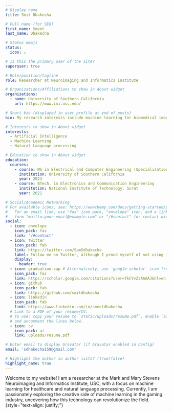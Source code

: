 ```yaml
---
# Display name
title: Smit Dhakecha

# Full name (for SEO)
first_name: Smeet
last_name: Dhakecha

# Status emoji
status:
  icon: ☕️

# Is this the primary user of the site?
superuser: true

# Role/position/tagline
role: Researcher at Neuroimaging and Informatics Institute

# Organizations/Affiliations to show in About widget
organizations:
  - name: University of Southern California
    url: https://www.ini.usc.edu/

# Short bio (displayed in user profile at end of posts)
bio: My research interests include machine learning for biomedical imaging, and natural language processing.

# Interests to show in About widget
interests:
  - Artificial Intelligence
  - Machine Learning
  - Natural Language processing

# Education to show in About widget
education:
  courses:
    - course: MS in Electrical and Computer Engineering (Specialization in Machine Learning and Data Science)
      institution: University of Southern California
      year: 2023
    - course: BTech. in Electronics and Communication Engineering
      institution: National Institute of Technology, Surat
      year: 2021

# Social/Academic Networking
# For available icons, see: https://wowchemy.com/docs/getting-started/page-builder/#icons
#   For an email link, use "fas" icon pack, "envelope" icon, and a link in the
#   form "mailto:your-email@example.com" or "/#contact" for contact widget.
social:
  - icon: envelope
    icon_pack: fas
    link: '/#contact'
  - icon: twitter
    icon_pack: fab
    link: https://twitter.com/SamSdhakecha
    label: Follow me on Twitter, although I proud myself of not using it ever :)
    display:
      header: true
  - icon: graduation-cap # Alternatively, use `google-scholar` icon from `ai` icon pack
    icon_pack: fas
    link: https://scholar.google.com/citations?user=TkCYvZsAAAAJ&hl=en
  - icon: github
    icon_pack: fab
    link: https://github.com/smitdhakecha
  - icon: linkedin
    icon_pack: fab
    link: https://www.linkedin.com/in/smeetdhakecha
  # Link to a PDF of your resume/CV.
  # To use: copy your resume to `static/uploads/resume.pdf`, enable `ai` icons in `params.yaml`,
  # and uncomment the lines below.
  - icon: cv
    icon_pack: ai
    link: uploads/resume.pdf

# Enter email to display Gravatar (if Gravatar enabled in Config)
email: 'sdhakecha159@gmail.com'

# Highlight the author in author lists? (true/false)
highlight_name: true
---
```


Welcome to my website! I am a researcher at the Mark and Mary Stevens Neuroimaging and Informatics Institute, USC, with a focus on machine learning for healthcare and natural language processing. Currently, I am passionately exploring the creative side of machine learning in the gaming industry, uncovering how this technology can revolutionize the field. 
{style="text-align: justify;"}
